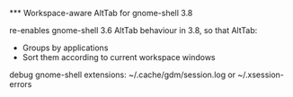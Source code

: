 *** Workspace-aware AltTab for gnome-shell 3.8

re-enables gnome-shell 3.6 AltTab behaviour in 3.8, so that AltTab:
 * Groups by applications
 * Sort them according to current workspace windows


debug gnome-shell extensions: ~/.cache/gdm/session.log or ~/.xsession-errors

